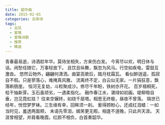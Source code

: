 ```yaml
---
title: 韶华曲
date: 2015-02-01
categories: 古体诗
tags:
  - 古风
  - 爱情
  - 爱情诗歌
  - 推荐
  - 精选
---
```


青春最易逝，诗酒趁年华。莫待坐相失，方来伤白发。<!--more-->
今宵尽以欢，明日休与话。闲愁任随它，万事轻放下。
且饮且纵舞，飘忽为风马。行空如疾电，雷鼓互激沓。
悠然云物外，翩翩何潇洒。曲宴高歌后，踏月枕霜瓦。
看似醉逍遥，孤寂自不假。只是寥落心，难掩真风雅。
流离终不定，白云似无家。一片狷狂意，飘落断肠崖。
恒河无复劫，斗粒聚成沙。修尽千年盼，铁树亦开花。
百岁梧桐死，枯干抽新芽。玉石虽顽劣，一遇柔指化。
融作春江水，湛绿如初画。堤柳暗自垂，岂见霓虹挂？
往来空辗转，如绕千层塔。相思无终极，昼夜不曾落。
隔世已经年，恍惚梦罗袜。三生缘有幸，回眸须一刹。
爰得顾盼心，还成红泪蜡：一如当时见，羞透两面颊，
未语先零泪，嫣笑更无暇，相逢不道晚，只此共天涯。
天涯曾相望，并肩看晚霞。红颜不相负，白首奏韶华。
